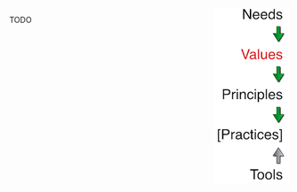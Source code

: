 <link href="markdown.css" rel="stylesheet"></link>
<div id="banner"><img src="images/spine-values.png" align="right"/></div>

TODO